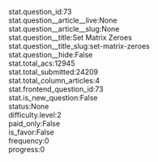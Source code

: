stat.question_id:73  
stat.question__article__live:None  
stat.question__article__slug:None  
stat.question__title:Set Matrix Zeroes  
stat.question__title_slug:set-matrix-zeroes  
stat.question__hide:False  
stat.total_acs:12945  
stat.total_submitted:24209  
stat.total_column_articles:4  
stat.frontend_question_id:73  
stat.is_new_question:False  
status:None  
difficulty.level:2  
paid_only:False  
is_favor:False  
frequency:0  
progress:0  
